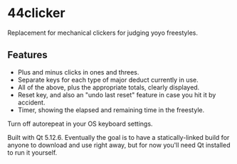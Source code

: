 # 44clicker

Replacement for mechanical clickers for judging yoyo freestyles.

## Features
- Plus and minus clicks in ones and threes.
- Separate keys for each type of major deduct currently in use.
- All of the above, plus the appropriate totals, clearly displayed.
- Reset key, and also an "undo last reset" feature in case you hit it by accident.
- Timer, showing the elapsed and remaining time in the freestyle.

Turn off autorepeat in your OS keyboard settings. 

Built with Qt 5.12.6. Eventually the goal is to have a statically-linked build for anyone to download and use right away, but for now you'll need Qt installed to run it yourself.

